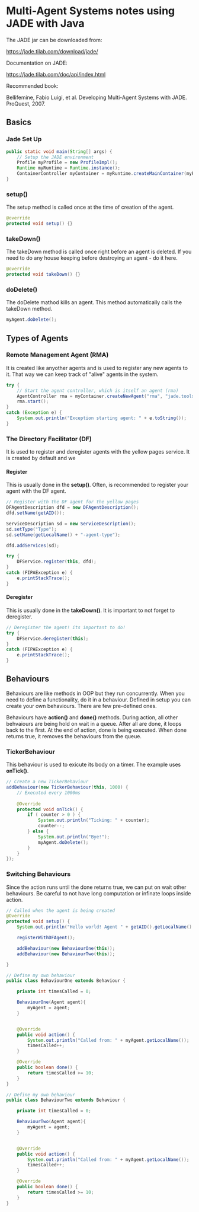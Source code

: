 # Multi-Agent Systems notes using JADE with Java
The JADE jar can be downloaded from:

https://jade.tilab.com/download/jade/

Documentation on JADE:

https://jade.tilab.com/doc/api/index.html

Recommended book:

Bellifemine, Fabio Luigi, et al. Developing Multi-Agent Systems with JADE. ProQuest, 2007.

## Basics

### Jade Set Up
```Java
public static void main(String[] args) {
    // Setup the JADE environment
    Profile myProfile = new ProfileImpl();
    Runtime myRuntime = Runtime.instance();
    ContainerController myContainer = myRuntime.createMainContainer(myProfile);
}
```

### setup()

The setup method is called once at the time of creation of the agent.

```Java
@override
protected void setup() {}
```

### takeDown()

The takeDown method is called once right before an agent is deleted. If you need to do any house keeping before destroying an agent - do it here.

```Java
@override
protected void takeDown() {}
```

### doDelete()

The doDelete mathod kills an agent. This method automatically calls the takeDown method.

```Java
myAgent.doDelete();
```



## Types of Agents

### Remote Management Agent (RMA)

It is created like anyother agents and is used to register any new agents to it. That way we can keep track of "alive" agents in the system.

```Java
try {
    // Start the agent controller, which is itself an agent (rma)
    AgentController rma = myContainer.createNewAgent("rma", "jade.tools.rma.rma", null);
    rma.start();
} 
catch (Exception e) {
    System.out.println("Exception starting agent: " + e.toString());
}
```

### The Directory Facilitator (DF)

It is used to register and deregister agents with the yellow pages service. It is created by default and we

#### Register ####

This is usually done in the **setup()**. Often, is recommended to register your agent with the DF agent.

```Java
// Register with the DF agent for the yellow pages
DFAgentDescription dfd = new DFAgentDescription();
dfd.setName(getAID());

ServiceDescription sd = new ServiceDescription();
sd.setType("Type");
sd.setName(getLocalName() + "-agent-type");

dfd.addServices(sd);

try {
    DFService.register(this, dfd);
}
catch (FIPAException e) {
    e.printStackTrace();
}
```

#### Deregister

This is usually done in the **takeDown()**. It is important to not forget to deregister.

```Java
// Deregister the agent! its important to do!
try {
    DFService.deregister(this);
}
catch (FIPAException e) {
    e.printStackTrace();
}
```

## Behaviours

Behaviours are like methods in OOP but they run concurrently. When you need to define a functionality, do it in a behaviour. Defined in setup you can create your own behaviours. There are few pre-defined ones.

Behaviours have **action()** and **done()** methods. During action, all other behvaiours are being hold on wait in a queue. After all are done, it loops back to the first. At the end of action, done is being executed. When done returns true, it removes the behaviours from the queue.

### TickerBehaviour

This behaviour is used to exicute its body on a timer. The example uses **onTick()**.
```Java
// Create a new TickerBehaviour
addBehaviour(new TickerBehaviour(this, 1000) {
    // Executed every 1000ms
    
    @Override
    protected void onTick() {
        if ( counter > 0 ) {
            System.out.println("Ticking: " + counter);
            counter--;
        } else {
            System.out.println("Bye!");
            myAgent.doDelete();
        }
    }
});
```

### Switching Behaviours

Since the action runs until the done returns true, we can put on wait other behaviours. Be careful to not have long computation or infinate loops inside action.

```Java
// Called when the agent is being created
@Override
protected void setup() {
    System.out.println("Hello world! Agent " + getAID().getLocalName() + " is ready!");

    registerWithDFAgent();

    addBehaviour(new BehaviourOne(this));
    addBehaviour(new BehaviourTwo(this));

}

// Define my own behaviour
public class BehaviourOne extends Behaviour {

    private int timesCalled = 0;

    BehaviourOne(Agent agent){
        myAgent = agent;
    }


    @Override
    public void action() {
        System.out.println("Called from: " + myAgent.getLocalName());
        timesCalled++;
    }

    @Override
    public boolean done() {
        return timesCalled >= 10;
    }
}

// Define my own behaviour
public class BehaviourTwo extends Behaviour {

    private int timesCalled = 0;

    BehaviourTwo(Agent agent){
        myAgent = agent;
    }


    @Override
    public void action() {
        System.out.println("Called from: " + myAgent.getLocalName());
        timesCalled++;
    }

    @Override
    public boolean done() {
        return timesCalled >= 10;
    }
}
```

### 